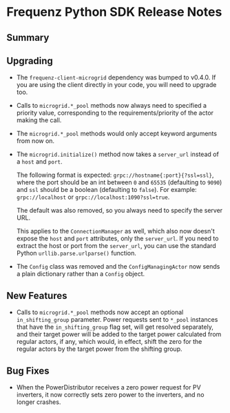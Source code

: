 # Frequenz Python SDK Release Notes

## Summary

<!-- Here goes a general summary of what this release is about -->

## Upgrading

- The `frequenz-client-microgrid` dependency was bumped to v0.4.0. If you are using the client directly in your code, you will need to upgrade too.

- Calls to `microgrid.*_pool` methods now always need to specified a priority value, corresponding to the requirements/priority of the actor making the call.

- The `microgrid.*_pool` methods would only accept keyword arguments from now on.

- The `microgrid.initialize()` method now takes a `server_url` instead of a `host` and `port`.

   The following format is expected: `grpc://hostname{:port}{?ssl=ssl}`, where the port should be an int between `0` and `65535` (defaulting to `9090`) and `ssl` should be a boolean (defaulting to `false`). For example: `grpc://localhost` or `grpc://localhost:1090?ssl=true`.

   The default was also removed, so you always need to specify the server URL.

   This applies to the `ConnectionManager` as well, which also now doesn't expose the `host` and `port` attributes, only the `server_url`. If you need to extract the host or port from the `server_url`, you can use the standard Python `urllib.parse.urlparse()` function.

- The `Config` class was removed and the `ConfigManagingActor` now sends a plain dictionary rather than a `Config` object.

## New Features

- Calls to `microgrid.*_pool` methods now accept an optional `in_shifting_group` parameter.  Power requests sent to `*_pool` instances that have the `in_shifting_group` flag set, will get resolved separately, and their target power will be added to the target power calculated from regular actors, if any, which would, in effect, shift the zero for the regular actors by the target power from the shifting group.

## Bug Fixes

- When the PowerDistributor receives a zero power request for PV inverters, it now correctly sets zero power to the inverters, and no longer crashes.
